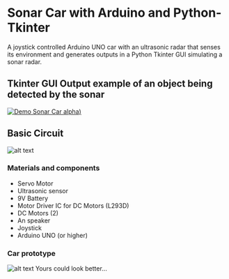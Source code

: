 # Sonar Car with Arduino and Python-Tkinter

A joystick controlled Arduino UNO car with an ultrasonic radar that senses its environment and generates outputs in a Python Tkinter GUI simulating a sonar radar.


## Tkinter GUI Output example of an object being detected by the sonar
[![Demo Sonar Car alpha](https://github.com/AlejandroCovarrubias/Sonar_Car/blob/master/radar_example.gif?raw=true))](https://youtu.be/rwV8KsuHGdA)


## Basic Circuit
![alt text](https://github.com/AlejandroCovarrubias/Sonar_Car/blob/master/circuit_diagram.png?raw=true)

### Materials and components
- Servo Motor
- Ultrasonic sensor
- 9V Battery
-	Motor Driver IC for DC Motors (L293D)
- DC Motors (2)
- An speaker
- Joystick
- Arduino UNO (or higher)

### Car prototype
![alt text](https://github.com/AlejandroCovarrubias/Sonar_Car/blob/master/car_prototype.png?raw=true)
Yours could look better...
